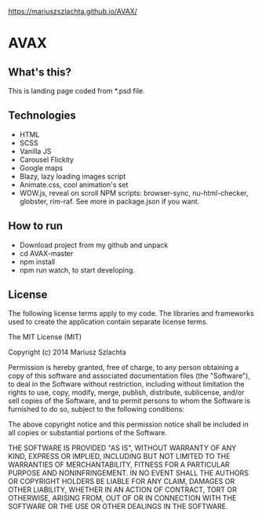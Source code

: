 https://mariuszszlachta.github.io/AVAX/


# AVAX

## What's this?
This is landing page coded from *.psd file.

## Technologies

- HTML
- SCSS
- Vanilla JS
- Carousel Flickity
- Google maps
- Blazy, lazy loading images script
- Animate.css, cool animation's set
- WOW.js, reveal on scroll
NPM scripts: browser-sync, nu-html-checker, globster, rim-raf. See more in package.json if you want.

## How to run

- Download project from my github and unpack
- cd AVAX-master
- npm install
- npm run watch, to start developing.

## License

The following license terms apply to my code. The libraries and frameworks used to create the application contain separate license terms.

The MIT License (MIT)

Copyright (c) 2014 Mariusz Szlachta

Permission is hereby granted, free of charge, to any person obtaining a copy of this software and associated documentation files (the "Software"), to deal in the Software without restriction, including without limitation the rights to use, copy, modify, merge, publish, distribute, sublicense, and/or sell copies of the Software, and to permit persons to whom the Software is furnished to do so, subject to the following conditions:

The above copyright notice and this permission notice shall be included in all copies or substantial portions of the Software.

THE SOFTWARE IS PROVIDED "AS IS", WITHOUT WARRANTY OF ANY KIND, EXPRESS OR IMPLIED, INCLUDING BUT NOT LIMITED TO THE WARRANTIES OF MERCHANTABILITY, FITNESS FOR A PARTICULAR PURPOSE AND NONINFRINGEMENT. IN NO EVENT SHALL THE AUTHORS OR COPYRIGHT HOLDERS BE LIABLE FOR ANY CLAIM, DAMAGES OR OTHER LIABILITY, WHETHER IN AN ACTION OF CONTRACT, TORT OR OTHERWISE, ARISING FROM, OUT OF OR IN CONNECTION WITH THE SOFTWARE OR THE USE OR OTHER DEALINGS IN THE SOFTWARE.

